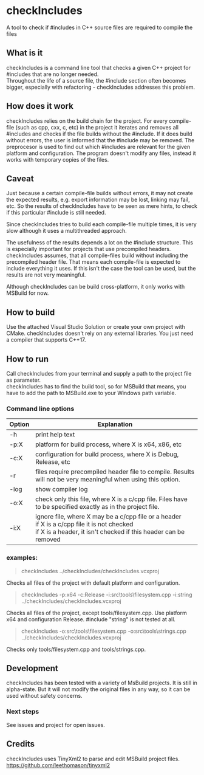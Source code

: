 # checkIncludes
A tool to check if #includes in C++ source files are required to compile the files

## What is it

checkIncludes is a command line tool that checks a given C++ project for #includes that are no longer needed.<br> 
Throughout the life of a source file, the #include section often becomes bigger, especially with refactoring - checkIncludes addresses this problem.

## How does it work

checkIncludes relies on the build chain for the project. For every compile-file (such as cpp, cxx, c, etc) in the project it iterates and removes all #includes and checks if the file builds without the #include. If it does build without errors, the user is informed that the #include may be removed. The preprocesor is used to find out which #includes are relevant for the given platform and configuration. The program doesn't modify any files, instead it works with temporary copies of the files.

## Caveat

Just because a certain compile-file builds without errors, it may not create the expected results, e.g. export information may be lost, linking may fail, etc. So the results of checkIncludes have to be seen as mere hints, to check if this particular #include is still needed.

Since checkIncludes tries to build each compile-file multiple times, it is very slow although it uses a multithreaded approach.

The usefulness of the results depends a lot on the #include structure. This is especially important for projects that use precompiled headers. checkIncludes assumes, that all compile-files build without including the precompiled header file. That means each compile-file is expected to include everything it uses. If this isn't the case the tool can be used, but the results are not very meaningful.

Although checkIncludes can be build cross-platform, it only works with MSBuild for now.

## How to build

Use the attached Visual Studio Solution or create your own project with CMake. checkIncludes doesn't rely on any external libraries. You just need a compiler that supports C++17.

## How to run

Call checkIncludes from your terminal and supply a path to the project file as parameter.<br>
checkIncludes has to find the build tool, so for MSBuild that means, you have to add the path to MSBuild.exe to your Windows path variable.


### Command line options

Option | Explanation
-------| -----------
-h     | print help text
-p:X   | platform for build process, where X is x64, x86, etc
-c:X   | configuration for build process, where X is Debug, Release, etc
-r     | files require precompiled header file to compile. Results will not be very meaningful when using this option.
-log   | show compiler log
-o:X   | check only this file, where X is a c/cpp file. Files have to be specified exactly as in the project file.
-i:X   | ignore file, where X may be a c/cpp file or a header<br>if X is a c/cpp file it is not checked<br>if X is a header, it isn't checked if this header can be removed			

### examples:

> checkIncludes  ../checkIncludes/checkIncludes.vcxproj

Checks all files of the project with default platform and configuration.

> checkIncludes -p:x64 -c:Release -i:src\tools\filesystem.cpp -i:string ../checkIncludes/checkIncludes.vcxproj

Checks all files of the project, except tools/filesystem.cpp. Use platform x64 and configuration Release. #include "string" is not tested at all.

> checkIncludes -o:src\tools\filesystem.cpp -o:src\tools\strings.cpp ../checkIncludes/checkIncludes.vcxproj

Checks only tools/filesystem.cpp and tools/strings.cpp.


## Development

checkIncludes has been tested with a variety of MsBuild projects. It is still in alpha-state. But it will not modify the original files in any way, so it can be used without safety concerns.<br>

### Next steps

See issues and project for open issues.

## Credits

checkIncludes uses TinyXml2 to parse and edit MSBuild project files.<br>
https://github.com/leethomason/tinyxml2

